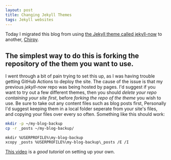 ```yaml
---
layout: post
title: Changing Jekyll Themes
tags: Jekyll websites
---
```


Today I migrated this blog from using [the Jekyll theme called jekyll-now](https://github.com/barryclark/jekyll-now) to another, 
[Chirpy](https://github.com/cotes2020/jekyll-theme-chirpy).

## The simplest way to do this is forking the repository of the them you want to use. 

I went through a bit of pain trying to set this up, as I was having trouble getting GitHub Actions to deploy the site. 
The cause of the issue is that my previous *jekyll-now* repo was being hosted by pages. I'd suggest if you want to try out a few different themes,
then you should *delete your repo containing your site first*, before *forking the repo of the theme* you wish to use. Be sure to take out any content 
files such as blog posts first, Personally I'd suggest keeping them in a local folder seperate from your site's files, and copying your files over every 
so often. Something like this should work:

```bash
mkdir -p ~/my-blog-backup
cp -r _posts ~/my-blog-backup/

```

```batch
mkdir %USERPROFILE%\my-blog-backup
xcopy _posts %USERPROFILE%\my-blog-backup\_posts /E /I
```

[This video](https://www.youtube.com/watch?v=m1RYsmOMPLs) is a *good tutorial* on setting up your own.

